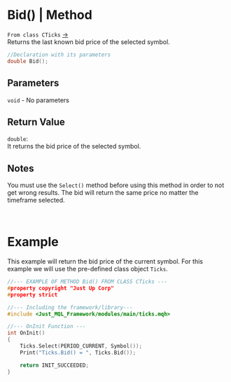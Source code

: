 # Bid() | Method
`From class CTicks` [->](ticks.md) <br>
Returns the last known bid price of the selected symbol.

```cpp
//Declaration with its parameters
double Bid();
```

## Parameters
`void` - No parameters

## Return Value
`double`: <br>
It returns the bid price of the selected symbol.

## Notes
You must use the `Select()` method before using this method in order to not get wrong results. The bid will return the same price no matter the timeframe selected. <br>

<br>

# Example
This example will return the bid price of the current symbol. For this example we will use the pre-defined class object `Ticks`.

```cpp
//--- EXAMPLE OF METHOD Bid() FROM CLASS CTicks ---
#property copyright "Just Up Corp"
#property strict

//--- Including the framework/library---
#include <Just_MQL_Framework/modules/main/ticks.mqh>

//--- OnInit Function ---
int OnInit()
{
    Ticks.Select(PERIOD_CURRENT, Symbol());
    Print("Ticks.Bid() = ", Ticks.Bid());

    return INIT_SUCCEEDED;
}
```